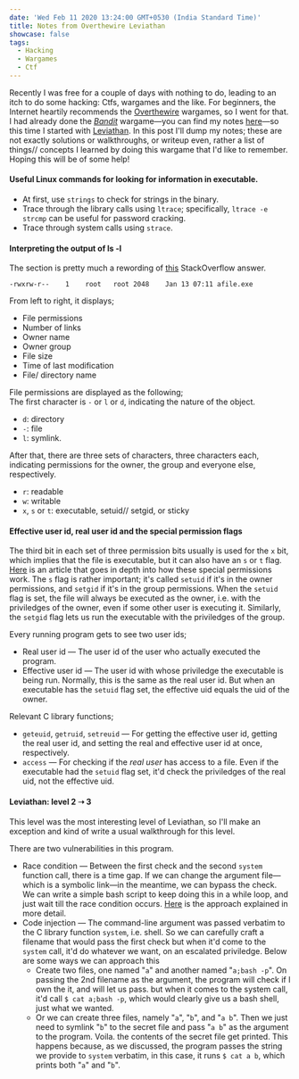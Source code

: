 ```yaml
---
date: 'Wed Feb 11 2020 13:24:00 GMT+0530 (India Standard Time)'
title: Notes from Overthewire Leviathan
showcase: false
tags:
  - Hacking
  - Wargames
  - Ctf
---
```


Recently I was free for a couple of days with nothing to do, leading to an itch to do some hacking: Ctfs, wargames and the like. For beginners, the Internet heartily recommends the [Overthewire](https://overthewire.org/wargames/) wargames, so I went for that. I had already done the [_Bandit_](https://overthewire.org/wargames/bandit/) wargame—you can find my notes [here](https://sumit-ghosh.com/articles/notes-overthewire-bandit/)—so this time I started with [Leviathan](https://overthewire.org/wargames/leviathan/). In this post I'll dump my notes; these are not exactly solutions or walkthroughs, or writeup even, rather a list of things// concepts I learned by doing this wargame that I'd like to remember. Hoping this will be of some help!


#### Useful Linux commands for looking for information in executable.
- At first, use `strings` to check for strings in the binary. 
- Trace through the library calls using `ltrace`; specifically, `ltrace -e strcmp` can be useful for password cracking.
- Trace through system calls using `strace`.


#### Interpreting the output of ls -l
The section is pretty much a rewording of [this](https://unix.stackexchange.com/a/103118/394075) StackOverflow answer.

```
-rwxrw-r--    1    root   root 2048    Jan 13 07:11 afile.exe
```
From left to right, it displays;
- File permissions
- Number of links
- Owner name
- Owner group
- File size
- Time of last modification
- File/ directory name

File permissions are displayed as the following;   
The first character is `-` or `l` or `d`, indicating the nature of the object.
- `d`: directory
- `-`: file
- `l`: symlink.

After that, there are three sets of characters, three characters each, indicating permissions for the owner, the group and everyone else, respectively.
- `r`: readable  
- `w`: writable  
- `x`, `s` or `t`: executable, setuid// setgid, or sticky  


#### Effective user id, real user id and the special permission flags

The third bit in each set of three permission bits usually is used for the `x` bit, which implies that the file is executable, but it can also have an `s` or `t` flag. [Here](https://linuxconfig.org/how-to-use-special-permissions-the-setuid-setgid-and-sticky-bits) is an article that goes in depth into how these special permissions work. The `s` flag is rather important; it's called `setuid` if it's in the owner permissions, and `setgid` if it's in the group permissions. When the `setuid` flag is set, the file will always be executed as the owner, i.e. with the priviledges of the owner, even if some other user is executing it. Similarly, the `setgid` flag lets us run the executable with the priviledges of the group.

Every running program gets to see two user ids;
- Real user id — The user id of the user who actually executed the program.
- Effective user id — The user id with whose priviledge the executable is being run. Normally, this is the same as the real user id. But when an executable has the `setuid` flag set, the effective uid equals the uid of the owner. 

Relevant C library functions;
- `geteuid`, `getruid`, `setreuid` — For getting the effective user id, getting the real user id, and setting the real and effective user id at once, respectively.
- `access` — For checking if the _real user_ has access to a file. Even if the executable had the `setuid` flag set, it'd check the priviledges of the real uid, not the effective uid.

#### Leviathan: level 2 ➝ 3

This level was the most interesting level of Leviathan, so I'll make an exception and kind of write a usual walkthrough for this level.

There are two vulnerabilities in this program.

- Race condition — Between the first check and the second `system` function call, there is a time gap. If we can change the argument file—which is a symbolic link—in the meantime, we can bypass the check. We can write a simple bash script to keep doing this in a while loop, and just wait till the race condition occurs. [Here](https://www.win.tue.nl/~aeb/linux/hh/hh-9.html) is the approach explained in more detail.
- Code injection — The command-line argument was passed verbatim to the C library function `system`, i.e. shell. So we can carefully craft a filename that would pass the first check but when it'd come to the `system` call, it'd do whatever we want, on an escalated priviledge. Below are some ways we can approach this 
    - Create two files, one named "`a`" and another named "`a;bash -p`". On passing the 2nd filename as the argument, the program will check if I own the it, and will let us pass. but when it comes to the system call, it'd call `$ cat a;bash -p`, which would clearly give us a bash shell, just what we wanted.
    - Or we can create three files, namely "`a`", "`b`", and "`a b`". Then we just need to symlink "`b`" to the secret file and pass "`a b`" as the argument to the program. Voila. the contents of the secret file get printed. This happens because, as we discussed, the program passes the string we provide to `system` verbatim, in this case, it runs `$ cat a b`, which prints both "`a`" and "`b`".
